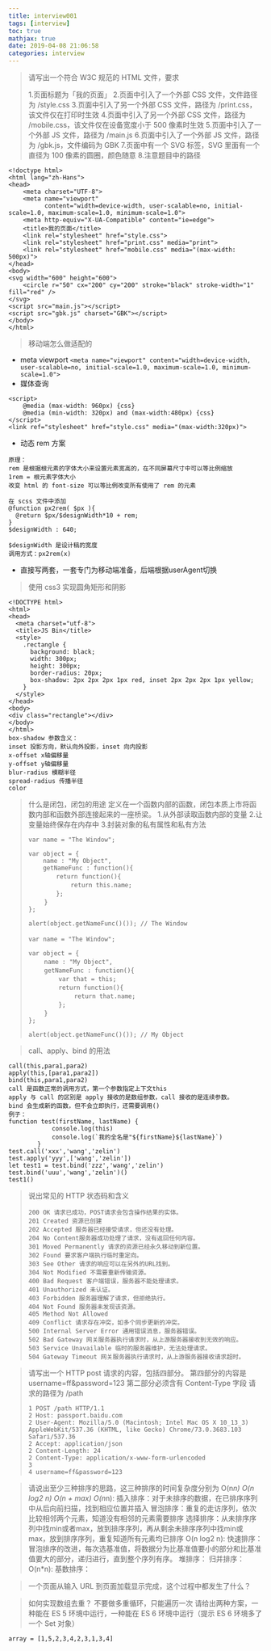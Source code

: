 ```yaml
---
title: interview001
tags: [interview]
toc: true
mathjax: true
date: 2019-04-08 21:06:58
categories: interview
---
```

>请写出一个符合 W3C 规范的 HTML 文件，要求
>
>1.页面标题为「我的页面」
>2.页面中引入了一个外部 CSS 文件，文件路径为 /style.css
>3.页面中引入了另一个外部 CSS 文件，路径为 /print.css，该文件仅在打印时生效
>4.页面中引入了另一个外部 CSS 文件，路径为 /mobile.css，该文件仅在设备宽度小于 500 像素时生效
>5.页面中引入了一个外部 JS 文件，路径为 /main.js
>6.页面中引入了一个外部 JS 文件，路径为 /gbk.js，文件编码为 GBK
>7.页面中有一个 SVG 标签，SVG 里面有一个直径为 100 像素的圆圈，颜色随意
>8.注意题目中的路径

```
<!doctype html>
<html lang="zh-Hans">
<head>
    <meta charset="UTF-8">
    <meta name="viewport"
          content="width=device-width, user-scalable=no, initial-scale=1.0, maximum-scale=1.0, minimum-scale=1.0">
    <meta http-equiv="X-UA-Compatible" content="ie=edge">
    <title>我的页面</title>
    <link rel="stylesheet" href="style.css">
    <link rel="stylesheet" href="print.css" media="print">
    <link rel="stylesheet" href="mobile.css" media="(max-width: 500px)">
</head>
<body>
<svg width="600" height="600">
    <circle r="50" cx="200" cy="200" stroke="black" stroke-width="1" fill="red" />
</svg>
<script src="main.js"></script>
<script src="gbk.js" charset="GBK"></script>
</body>
</html>
```
> 移动端怎么做适配的
+ meta viewport
  `<meta name="viewport" content="width=device-width, user-scalable=no, initial-scale=1.0, maximum-scale=1.0, minimum-scale=1.0">`
+ 媒体查询
```
<script>
	@media (max-width: 960px) {css}
	@media (min-width: 320px) and (max-width:480px) {css}
</script>
<link ref="stylesheet" href="style.css" media="(max-width:320px)">
```
+ 动态 rem 方案
```
原理：
rem 是根据根元素的字体大小来设置元素宽高的，在不同屏幕尺寸中可以等比例缩放
1rem = 根元素字体大小
改变 html 的 font-size 可以等比例改变所有使用了 rem 的元素

在 scss 文件中添加
@function px2rem( $px ){
  @return $px/$designWidth*10 + rem;
}  
$designWidth : 640;

$designWidth 是设计稿的宽度
调用方式：px2rem(x)
```
+ 直接写两套，一套专门为移动端准备，后端根据userAgent切换


> 使用 css3 实现圆角矩形和阴影
```
<!DOCTYPE html>
<html>
<head>
  <meta charset="utf-8">
  <title>JS Bin</title>
  <style>
    .rectangle {
      background: black;
      width: 300px;
      height: 300px;
      border-radius: 20px;
      box-shadow: 2px 2px 2px 1px red, inset 2px 2px 2px 1px yellow;
    }
  </style>
</head>
<body>
<div class="rectangle"></div>
</body>
</html>
box-shadow 参数含义：
inset 投影方向，默认向外投影，inset 向内投影
x-offset x轴偏移量
y-offset y轴偏移量
blur-radius 模糊半径
spread-radius 传播半径
color
```

> 什么是闭包，闭包的用途
> 定义在一个函数内部的函数，闭包本质上市将函数内部和函数外部连接起来的一座桥梁。
> 1.从外部读取函数内部的变量
> 2.让变量始终保存在内存中
> 3.封装对象的私有属性和私有方法
>
> ```
> var name = "The Window";
> 
> var object = {
>     name : "My Object",
>     getNameFunc : function(){
> 　　　　 return function(){
> 　　　　     return this.name;
> 　　　　 };
> 　　 }
> };
> 
> alert(object.getNameFunc()()); // The Window
> 　　
> var name = "The Window";
> 
> var object = {
> 　　 name : "My Object",
> 　　 getNameFunc : function(){
> 　　　　　var that = this;
> 　　　　　return function(){
> 　　　　　　　 return that.name;
> 　　　　　};
> 　　 }
> };
> 
> alert(object.getNameFunc()()); // My Object
> ```

> call、apply、bind 的用法
```
call(this,para1,para2)
apply(this,[para1,para2])
bind(this,para1,para2)
call 是函数正常的调用方式，第一个参数指定上下文this
apply 与 call 的区别是 apply 接收的是数组参数，call 接收的是连续参数。
bind 会生成新的函数，但不会立即执行，还需要调用()
例子：
function test(firstName, lastName) {
            console.log(this)
            console.log(`我的全名是"${firstName}${lastName}`)
        }
test.call('xxx','wang','zelin')
test.apply('yyy',['wang','zelin'])
let test1 = test.bind('zzz','wang','zelin')
test.bind('uuu','wang','zelin')()
test1()
```

> 说出常见的 HTTP 状态码和含义
>
> ```
> 200 OK 请求已成功，POST请求会包含操作结果的实体。
> 201 Created 资源已创建
> 202 Accepted 服务器已经接受请求，但还没有处理。
> 204 No Content服务器成功处理了请求，没有返回任何内容。
> 301 Moved Permanently 请求的资源已经永久移动到新位置。
> 302 Found 要求客户端执行临时重定向。
> 303 See Other 请求的响应可以在另外的URL找到。
> 304 Not Modified 不需要重新传输资源。
> 400 Bad Request 客户端错误，服务器不能处理请求。
> 401 Unauthorized 未认证。
> 403 Forbidden 服务器理解了请求，但拒绝执行。
> 404 Not Found 服务器未发现该资源。
> 405 Method Not Allowed
> 409 Conflict 请求存在冲突，如多个同步更新的冲突。
> 500 Internal Server Error 通用错误消息，服务器错误。
> 502 Bad Gateway 网关服务器执行请求时，从上游服务器接收到无效的响应。
> 503 Service Unavailable 临时的服务器维护，无法处理请求。
> 504 Gateway Timeout 网关服务器执行请求时，从上游服务器接收请求超时。
> ```
>
> 

> 请写出一个 HTTP post 请求的内容，包括四部分。
> 第四部分的内容是 username=ff&password=123
> 第二部分必须含有 Content-Type 字段
> 请求的路径为 /path
>
> ```
> 1 POST /path HTTP/1.1
> 2 Host: passport.baidu.com 
> 2 User-Agent: Mozilla/5.0 (Macintosh; Intel Mac OS X 10_13_3) AppleWebKit/537.36 (KHTML, like Gecko) Chrome/73.0.3683.103 Safari/537.36
> 2 Accept: application/json
> 2 Content-Length: 24
> 2 Content-Type: application/x-www-form-urlencoded
> 3
> 4 username=ff&password=123
> ```
>
> 

> 请说出至少三种排序的思路，这三种排序的时间复杂度分别为
O(n*n)
O(n log2 n)
O(n + max)
O(n*n):
插入排序：对于未排序的数据，在已排序序列中从后向前扫描，找到相应位置并插入
冒泡排序：重复的走访序列，依次比较相邻两个元素，知道没有相邻的元素需要排序
选择排序：从未排序序列中找min或者max，放到排序序列，再从剩余未排序序列中找min或max，放到排序序列，重复知道所有元素均已排序
O(n log2 n):
快速排序：冒泡排序的改进，每次选基准值，将数据分为比基准值要小的部分和比基准值要大的部分，递归进行，直到整个序列有序。
堆排序：
归并排序：
O(n*n):
基数排序：


> 一个页面从输入 URL 到页面加载显示完成，这个过程中都发生了什么？

> 如何实现数组去重？
> 不要做多重循环，只能遍历一次
请给出两种方案，一种能在 ES 5 环境中运行，一种能在 ES 6 环境中运行（提示 ES 6 环境多了一个 Set 对象）
```
array = [1,5,2,3,4,2,3,1,3,4]
```


